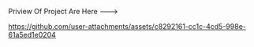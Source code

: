 Priview Of Project Are Here --->

https://github.com/user-attachments/assets/c8292161-cc1c-4cd5-998e-61a5ed1e0204
